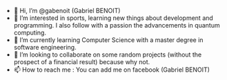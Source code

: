 - 👋 Hi, I’m @gabenoit (Gabriel BENOIT)
- 👀 I’m interested in sports, learning new things about development and programming. I also follow with a passion the advancements in quantum computing.
- 🌱 I’m currently learning Computer Science with a master degree in software engineering.
- 💞️ I’m looking to collaborate on some random projects (without the prospect of a financial result) because why not.
- 📫 How to reach me : You can add me on facebook (Gabriel BENOIT)
  
<!---
gabenoit/gabenoit is a ✨ special ✨ repository because its `README.md` (this file) appears on your GitHub profile.
You can click the Preview link to take a look at your changes.
--->
